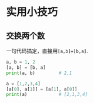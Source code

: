 # 实用小技巧

## 交换两个数

一句代码搞定，直接用`[a,b]=[b,a]`.

``` python
a, b = 1, 2
[a, b] = [b, a]
print(a, b)         # 2,1

a = [1,2,3,4]
[a[0], a[1]] = [a[1], a[0]]
print(a)            # [2,1,3,4]
```